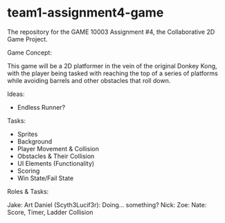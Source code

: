 # team1-assignment4-game
The repository for the GAME 10003 Assignment #4, the Collaborative 2D Game Project. 

Game Concept:

This game will be a 2D platformer in the vein of the original Donkey Kong, with the player being tasked with reaching the top of a series of platforms while avoiding barrels and other obstacles that roll down.

Ideas:
- Endless Runner?

Tasks:

- Sprites
- Background
- Player Movement & Collision
- Obstacles & Their Collision
- UI Elements (Functionality)
- Scoring
- Win State/Fail State

Roles & Tasks:

Jake: Art
Daniel (Scyth3Lucif3r): Doing... something?
Nick: 
Zoe: 
Nate: Score, Timer, Ladder Collision
